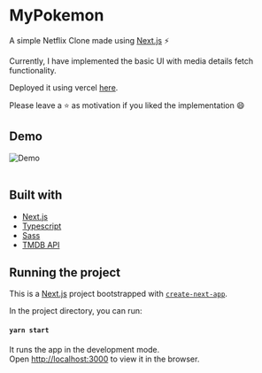 # MyPokemon

A simple Netflix Clone made using [Next.js](https://nextjs.org/) ⚡

Currently, I have implemented the basic UI with media details fetch functionality.

Deployed it using vercel [here](https://MyPokemon-azure.vercel.app/).

Please leave a ⭐ as motivation if you liked the implementation 😄

## Demo

![Demo](/public/assets/demo.gif)
<br />
<br />

## Built with

- [Next.js](https://nextjs.org/)
- [Typescript](https://www.typescriptlang.org/)
- [Sass](https://sass-lang.com/)
- [TMDB API](https://www.themoviedb.org/)

## Running the project

This is a [Next.js](https://nextjs.org/) project bootstrapped with [`create-next-app`](https://github.com/vercel/next.js/tree/canary/packages/create-next-app).

In the project directory, you can run:

#### `yarn start`

It runs the app in the development mode.<br />
Open [http://localhost:3000](http://localhost:3000) to view it in the browser.
